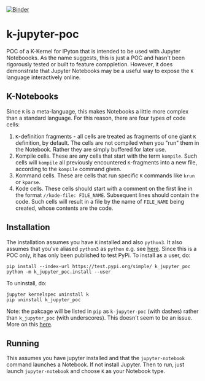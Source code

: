 [![Binder](https://mybinder.org/badge_logo.svg)](https://mybinder.org/v2/gh/ColmBhandal/k_jupyter_demo/HEAD?filepath=home/jovyan/notebooks)

# k-jupyter-poc

POC of a K-Kernel for IPyton that is intended to be used with Jupyter Noteboooks. As the name suggests, this is just a POC and hasn't been rigorously tested or built to feature comppletion. However, it does demonstrate that Jupyter Notebooks may be a useful way to expose the ``K`` language interactively online.

## K-Notebooks

Since ``K`` is a meta-language, this makes Notebooks a little more complex than a standard language. For this reason, there are four types of code cells:
 1. ``K``-definition fragments - all cells are treated as fragments of one giant ``K`` definition, by default. The cells are not compiled when you "run" them in the Notebook. Rather they are simply buffered for later use.
 1. Kompile cells. These are any cells that start with the term ``kompile``. Such cells will ``kompile`` all previously encountered ``K``-fragments into a new file, according to the ``kompile`` command given.
 1. Kommand cells. These are cells that run specific ``K`` commands like ``krun`` or ``kparse``.
 1. Kode cells. These cells should start with a comment on the first line in the format ``//kode-file: FILE_NAME``. Subsequent lines should contain the code. Such cells  will result in a file by the name of ``FILE_NAME`` being created, whose contents are the code.

## Installation

The installation assumes you have ``K`` installed and also ``python3``. It also assumes that you've aliased ``python3`` as ``python`` e.g. see [here](https://askubuntu.com/questions/320996/how-to-make-python-program-command-execute-python-3). Since this is a POC only, it has only been published to test PyPi. To install as a user, do:

```
pip install --index-url https://test.pypi.org/simple/ k_jupyter_poc
python -m k_jupyter_poc.install --user
```

To uninstall, do:

```
jupyter kernelspec uninstall k
pip uninstall k_jupyter_poc
```

Note: the pakcage will be listed in ``pip`` as ``k-jupyter-poc`` (with dashes) rather than ``k_jupyter_poc`` (with underscores). 
This doesn't seem to be an issue. More on this [here](https://github.com/ros/rosdistro/issues/18116).

## Running

This assumes you have jupyter installed and that the ``jupyter-notebook`` command launches a Notebook. If not install Jupyter. Then to run, just launch ``jupyter-notebook`` and choose ``K`` as your Notebook type.
